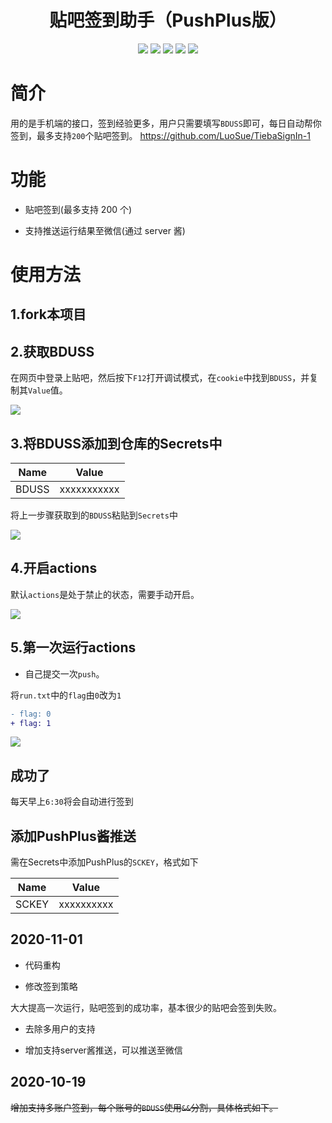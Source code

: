 <div align="center"> 
<h1 align="center">贴吧签到助手（PushPlus版）</h1>
<img src="https://img.shields.io/github/issues/srcrs/TiebaSignIn?color=green">
<img src="https://img.shields.io/github/stars/srcrs/TiebaSignIn?color=yellow">
<img src="https://img.shields.io/github/forks/srcrs/TiebaSignIn?color=orange">
<img src="https://img.shields.io/github/license/srcrs/TiebaSignIn?color=ff69b4">
<img src="https://img.shields.io/github/languages/code-size/srcrs/TiebaSignIn?color=blueviolet">
</div>

# 简介

用的是手机端的接口，签到经验更多，用户只需要填写`BDUSS`即可，每日自动帮你签到，最多支持`200`个贴吧签到。
https://github.com/LuoSue/TiebaSignIn-1  

# 功能

+ 贴吧签到(最多支持 200 个)

+ 支持推送运行结果至微信(通过 server 酱)

# 使用方法

## 1.fork本项目

## 2.获取BDUSS

在网页中登录上贴吧，然后按下`F12`打开调试模式，在`cookie`中找到`BDUSS`，并复制其`Value`值。

![](./assets/获取BDUSS.gif)

## 3.将BDUSS添加到仓库的Secrets中

Name | Value
-|-
BDUSS | xxxxxxxxxxx

将上一步骤获取到的`BDUSS`粘贴到`Secrets`中

![](./assets/添加BDUSS.gif)

## 4.开启actions

默认`actions`是处于禁止的状态，需要手动开启。

![](./assets/开启actions.gif)

## 5.第一次运行actions

+ 自己提交一次`push`。

将`run.txt`中的`flag`由`0`改为`1`

```patch
- flag: 0
+ flag: 1
```

![](./assets/运行结果.gif)

## 成功了

每天早上`6:30`将会自动进行签到

## 添加PushPlus酱推送

需在Secrets中添加PushPlus的`SCKEY`，格式如下

Name | Value
-|-
SCKEY | xxxxxxxxxx

## 2020-11-01

+ 代码重构

+ 修改签到策略

大大提高一次运行，贴吧签到的成功率，基本很少的贴吧会签到失败。

+ 去除多用户的支持

+ 增加支持server酱推送，可以推送至微信

## 2020-10-19

~~增加支持多账户签到，每个账号的`BDUSS`使用`&&`分割，具体格式如下。~~
